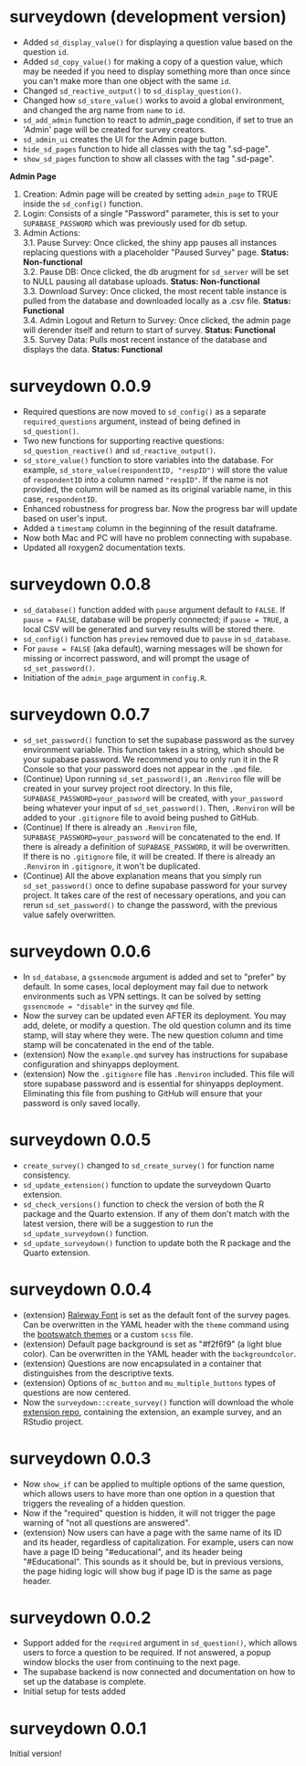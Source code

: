 # surveydown (development version)

- Added `sd_display_value()` for displaying a question value based on the question `id`.
- Added `sd_copy_value()` for making a copy of a question value, which may be needed if you need to display something more than once since you can't make more than one object with the same `id`.
- Changed `sd_reactive_output()` to `sd_display_question()`.
- Changed how `sd_store_value()` works to avoid a global environment, and changed the arg name from `name` to `id`.
- `sd_add_admin` function to react to admin_page condition, if set to true an 'Admin' page will be created for survey creators.
- `sd_admin_ui` creates the UI for the Admin page button.
- `hide_sd_pages` function to hide all classes with the tag ".sd-page".
- `show_sd_pages` function to show all classes with the tag ".sd-page".

**Admin Page** 

1. Creation: Admin page will be created by setting `admin_page` to TRUE inside the `sd_config()` function.
2. Login: Consists of a single "Password" parameter, this is set to your `SUPABASE_PASSWORD` which was previously used for db setup.
3. Admin Actions: \
    3.1. Pause Survey: Once clicked, the shiny app pauses all instances replacing questions with a placeholder "Paused Survey" page. **Status: Non-functional** \
    3.2. Pause DB: Once clicked, the db arugment for `sd_server` will be set to NULL pausing all database uploads. **Status: Non-functional** \
    3.3. Download Survey: Once clicked, the most recent table instance is pulled from the database and downloaded locally as a .csv file. **Status: Functional** \
    3.4. Admin Logout and Return to Survey: Once clicked, the admin page will derender itself and return to start of survey. **Status: Functional** \
    3.5. Survey Data: Pulls most recent instance of the database and displays the data. **Status: Functional**

# surveydown 0.0.9

- Required questions are now moved to `sd_config()` as a separate `required_questions` argument, instead of being defined in `sd_question()`.
- Two new functions for supporting reactive questions: `sd_question_reactive()` and `sd_reactive_output()`.
- `sd_store_value()` function to store variables into the database. For example, `sd_store_value(respondentID, "respID")` will store the value of `respondentID` into a column named `"respID"`. If the name is not provided, the column will be named as its original variable name, in this case, `respondentID`.
- Enhanced robustness for progress bar. Now the progress bar will update based on user's input.
- Added a `timestamp` column in the beginning of the result dataframe.
- Now both Mac and PC will have no problem connecting with supabase.
- Updated all roxygen2 documentation texts.

# surveydown 0.0.8

- `sd_database()` function added with `pause` argument default to `FALSE`. If `pause = FALSE`, database will be properly connected; if `pause = TRUE`, a local CSV will be generated and survey results will be stored there.
- `sd_config()` function has `preview` removed due to `pause` in `sd_database`.
- For `pause = FALSE` (aka default), warning messages will be shown for missing or incorrect password, and will prompt the usage of `sd_set_password()`.
- Initiation of the `admin_page` argument in `config.R`.

# surveydown 0.0.7

- `sd_set_password()` function to set the supabase password as the survey environment variable. This function takes in a string, which should be your supabase password. We recommend you to only run it in the R Console so that your password does not appear in the `.qmd` file.
- (Continue) Upon running `sd_set_password()`, an `.Renviron` file will be created in your survey project root directory. In this file, `SUPABASE_PASSWORD=your_password` will be created, with `your_password` being whatever your input of `sd_set_password()`. Then, `.Renviron` will be added to your `.gitignore` file to avoid being pushed to GitHub.
- (Continue) If there is already an `.Renviron` file, `SUPABASE_PASSWORD=your_password` will be concatenated to the end. If there is already a definition of `SUPABASE_PASSWORD`, it will be overwritten. If there is no `.gitignore` file, it will be created. If there is already an `.Renviron` in `.gitignore`, it won't be duplicated.
- (Continue) All the above explanation means that you simply run `sd_set_password()` once to define supabase password for your survey project. It takes care of the rest of necessary operations, and you can rerun `sd_set_password()` to change the password, with the previous value safely overwritten.

# surveydown 0.0.6

- In `sd_database`, a `gssencmode` argument is added and set to "prefer" by default. In some cases, local deployment may fail due to network environments such as VPN settings. It can be solved by setting `gssencmode = "disable"` in the survey `qmd` file.
- Now the survey can be updated even AFTER its deployment. You may add, delete, or modify a question. The old question column and its time stamp, will stay where they were. The new question column and time stamp will be concatenated in the end of the table.
- (extension) Now the `example.qmd` survey has instructions for supabase configuration and shinyapps deployment.
- (extension) Now the `.gitignore` file has `.Renviron` included. This file will store supabase password and is essential for shinyapps deployment. Eliminating this file from pushing to GitHub will ensure that your password is only saved locally.


# surveydown 0.0.5

- `create_survey()` changed to `sd_create_survey()` for function name consistency.
- `sd_update_extension()` function to update the surveydown Quarto extension.
- `sd_check_versions()` function to check the version of both the R package and the Quarto extension. If any of them don't match with the latest version, there will be a suggestion to run the `sd_update_surveydown()` function.
- `sd_update_surveydown()` function to update both the R package and the Quarto extension.

# surveydown 0.0.4

- (extension) [Raleway Font](https://fonts.google.com/specimen/Raleway) is set as the default font of the survey pages. Can be overwritten in the YAML header with the `theme` command using the [bootswatch themes](https://bootswatch.com) or a custom `scss` file.
- (extension) Default page background is set as "#f2f6f9" (a light blue color). Can be overwritten in the YAML header with the `backgroundcolor`.
- (extension) Questions are now encapsulated in a container that distinguishes from the descriptive texts.
- (extension) Options of `mc_button` and `mu_multiple_buttons` types of questions are now centered.
- Now the `surveydown::create_survey()` function will download the whole [extension repo](https://github.com/jhelvy/surveydown-ext/tree/main), containing the extension, an example survey, and an RStudio project.


# surveydown 0.0.3

- Now `show_if` can be applied to multiple options of the same question, which allows users to have more than one option in a question that triggers the revealing of a hidden question.
- Now if the "required" question is hidden, it will not trigger the page warning of "not all questions are answered".
- (extension) Now users can have a page with the same name of its ID and its header, regardless of capitalization. For example, users can now have a page ID being "#educational", and its header being "#Educational". This sounds as it should be, but in previous versions, the page hiding logic will show bug if page ID is the same as page header.

# surveydown 0.0.2

- Support added for the `required` argument in `sd_question()`, which allows users to force a question to be required. If not answered, a popup window blocks the user from continuing to the next page.
- The supabase backend is now connected and documentation on how to set up the database is complete.
- Initial setup for tests added

# surveydown 0.0.1

Initial version!
